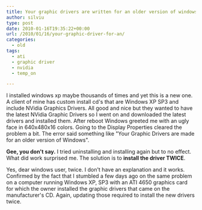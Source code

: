 ```yaml
---
title: Your graphic drivers are written for an older version of windows
author: silviu
type: post
date: 2010-01-16T19:35:22+00:00
url: /2010/01/16/your-graphic-driver-for-an/
categories:
  - old
tags:
  - ati
  - graphic driver
  - nvidia
  - temp_on

---
```

I installed windows xp maybe thousands of times and yet this is a new one. A client of mine has custom install cd's that are Windows XP SP3 and include NVidia Graphics Drivers. All good and nice but they wanted to have the latest NVidia Graphic Drivers so I went on and downloaded the latest drivers and installed them.
After reboot Windows greeted me with an ugly face in 640x480x16 colors. Going to the Display Properties cleared the problem a bit. The error said something like "Your Graphic Drivers are made for an older version of Windows".

**Gee, you don't say.**
I tried uninstalling and installing again but to no effect. What did work surprised me. The solution is to **install the driver TWICE**.

Yes, dear windows user, twice. I don't have an explanation and it works. Confirmed by the fact that I stumbled a few days ago on the same problem on a computer running Windows XP, SP3 with an ATI 4650 graphics card for which the owner installed the graphic drivers that came on the manufacturer's CD. Again, updating those required to install the new drivers twice.
